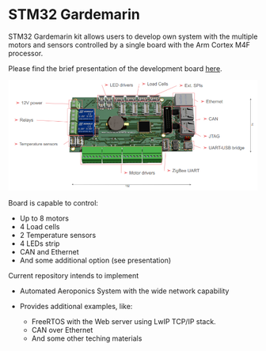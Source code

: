 # STM32 Gardemarin

STM32 Gardemarin kit allows users to develop own system with the multiple motors
and sensors controlled by a single board with the Arm Cortex M4F processor.

Please find the brief presentation of the development board [here](docs/Gardemarin_Board.pdf).

![Top Side](docs/pics/topside_preview.png)

Board is capable to control:
 
- Up to 8 motors
- 4 Load cells
- 2 Temperature sensors
- 4 LEDs strip
- CAN and Ethernet
- And some additional option (see presentation)

Current repository intends to implement 

* Automated Aeroponics System with the wide network capability
* Provides additional examples, like:

  - FreeRTOS with the Web server using LwIP TCP/IP stack.
  - CAN over Ethernet 
  - And some other teching materials
